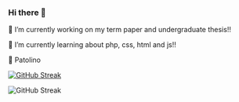 ### Hi there 👋

 🔭 I’m currently working on my term paper and undergraduate thesis!!
 
 🌱 I’m currently learning about php, css, html and js!!
 
 🦆 Patolino
 
[![GitHub Streak](https://github-readme-streak-stats.herokuapp.com?user=albinoemili&theme=dracula&date_format=M%20j%5B%2C%20Y%5D)](https://git.io/streak-stats)


![GitHub Streak](https://readme-jokes.vercel.app/api?bgColor=%23073b4c&textColor=%2306d6a0&aColor=%2306d6a0&borderColor=%2306d6a0)
 

<!--
**albinoemili/albinoemili** is a ✨ _special_ ✨ repository because its `README.md` (this file) appears on your GitHub profile.

Here are some ideas to get you started:

- 🔭 I’m currently working on ...
- 🌱 I’m currently learning ...
- 👯 I’m looking to collaborate on ...
- 🤔 I’m looking for help with ...
- 💬 Ask me about ...
- 📫 How to reach me: ...
- 😄 Pronouns: ...
- ⚡ Fun fact: ...
-->
